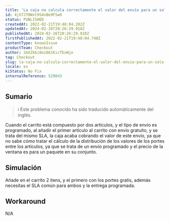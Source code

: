 ```yaml
---
title: 'La caja no calcula correctamente el valor del envío para un solo artículo que tiene envío gratuito y entrega programada'
id: 4jX7JT0Wxt9S4xBe9FSwO
status: PUBLISHED
createdAt: 2022-02-21T19:48:04.202Z
updatedAt: 2024-02-16T20:26:29.918Z
publishedAt: 2024-02-16T20:26:29.918Z
firstPublishedAt: 2022-02-21T19:48:04.748Z
contentType: knownIssue
productTeam: Checkout
author: 2mXZkbi0oi061KicTExNjo
tag: Checkout
slug: la-caja-no-calcula-correctamente-el-valor-del-envio-para-un-solo-articulo-que-tiene-envio-gratuito-y-entrega-programada
locale: es
kiStatus: No Fix
internalReference: 529043
---
```


## Sumario

>ℹ️ Este problema conocido ha sido traducido automáticamente del inglés.


Cuando el carrito está compuesto por dos artículos, y el tipo de envío es programado, al añadir el primer artículo al carrito con envío gratuito, y se trata del mismo SLA, la caja acaba cobrando el valor de este envío, ya que no sabe cómo tratar el cálculo de la distribución de los valores de los portes entre los artículos, ya que se trata de un envío programado y el precio de la ventana es para un paquete en su conjunto.



## Simulación


Añade en el carrito 2 itens, y el primero con los portes gratis, además necesitas el SLA común para ambos y la entrega programada.



## Workaround


N/A

